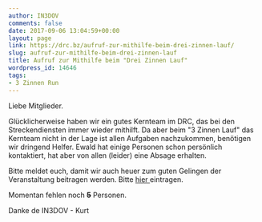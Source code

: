```yaml
---
author: IN3DOV
comments: false
date: 2017-09-06 13:04:59+00:00
layout: page
link: https://drc.bz/aufruf-zur-mithilfe-beim-drei-zinnen-lauf/
slug: aufruf-zur-mithilfe-beim-drei-zinnen-lauf
title: Aufruf zur Mithilfe beim "Drei Zinnen Lauf"
wordpress_id: 14646
tags:
- 3 Zinnen Run
---
```


Liebe Mitglieder.

Glücklicherweise haben wir ein gutes Kernteam im DRC, das bei den Streckendiensten immer wieder mithilft. Da aber beim "3 Zinnen Lauf" das Kernteam nicht in der Lage ist allen Aufgaben nachzukommen, benötigen wir dringend Helfer. Ewald hat einige Personen schon persönlich kontaktiert, hat aber von allen (leider) eine Absage erhalten.

Bitte meldet euch, damit wir auch heuer zum guten Gelingen der Veranstaltung beitragen werden. Bitte [hier ](https://drc.bz/20-years-suedtirol-drei-zinnen-alpine-run/)eintragen.

Momentan fehlen noch <del>**5**</del> Personen.

Danke de IN3DOV - Kurt
